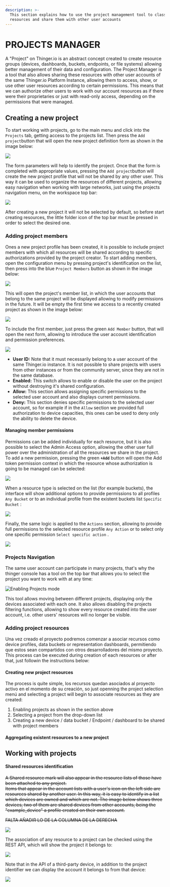 ```yaml
---
description: >-
  This section explains how to use the project management tool to classify
  resources and share them with other user accounts
---
```


# PROJECTS MANAGER

A "Project" on Thinger.io is an abstract concept created to create resource groups \(devices, dashboards, buckets, endpoints, or file systems\) allowing better management of their data and configuration. The Project Manager is a tool that also allows sharing these resources with other user accounts of the same Thinger.io Platform Instance, allowing them to access, show, or use other user resources according to certain permissions. This means that we can authorize other users to work with our account resources as if there were their proprietaries or just with read-only access, depending on the permissions that were managed.  

## Creating a new project

To start working with projects, go to the main menu and click into the `Projects` tab, getting access to the projects list. Then press the `Add project`button that will open the new project definition form as shown in the image below:

![](.gitbook/assets/image%20%28180%29.png)

The form parameters will help to identify the project. Once that the form is completed with appropriate values, pressing the `Add project`button will create the new project profile that will not be shared by any other user. This way it can be used to organize the resources of different projects, allowing easy navigation when working with large networks, just using the projects navigation menu, on the workspace top bar:

![](.gitbook/assets/image%20%28164%29.png)

After creating a new project it will not be selected by default, so before start creating resources, the little folder icon of the top bar must be pressed in order to select the desired one.

### Adding project members

Ones a new project profile has been created, it is possible to include project members with which all resources will be shared according to specific authorizations provided by the project creator. To start adding members, open the configuration menu by pressing project's identification on the list, then press into the blue `Project Members` button as shown in the image below:

![](.gitbook/assets/image%20%28122%29.png)

This will open the project's member list, in which the user accounts that belong to the same project will be displayed allowing to modify permissions in the future. It will be empty the first time we access to a recently created project as shown in the image below:

![](.gitbook/assets/image%20%2850%29.png)

To include the first member, just press the green `Add Member` button, that will open the next form, allowing to introduce the user account identification and permission preferences. 

![](.gitbook/assets/image%20%2820%29.png)

* **User ID:** Note that it must necessarily belong to a user account of the same Thinger.io instance. It is not possible to share projects with users from other instances or from the community server, since they are not in the same database.
* **Enabled:** This switch allows to enable or disable the user on the project without destroying it's shared configuration. 
* **Allow:** This section allows assigning specific permissions to the selected user account and also displays current permissions. 
* **Deny:** This section denies specific permissions to the selected user account, so for example if in the `Allow` section we provided full authorization to device capacities, this ones can be used to deny only the ability to delete the device.

#### Managing member permissions 

Permissions can be added individually for each resource, but it is also possible to select the Admin Access option, allowing the other user full power over the administration of all the resources we share in the project. To add a new permission, pressing the green **`+Add`** button will open the Add token permission context in which the resource whose authorization is going to be managed can be selected:

![](.gitbook/assets/image%20%28231%29.png)

When a resource type is selected on the list \(for example buckets\), the interface will show additional options to provide permissions to  all profiles `Any Bucket` or to an individual profile from the existent buckets list `Specific Bucket` : 

![](.gitbook/assets/image%20%2855%29.png)

Finally, the same logic is applied to the `Actions` section, allowing to provide full permissions to the selected resource profile `Any Action` or to select only one specific permission `Select specific action` .

![](.gitbook/assets/image%20%2879%29.png)

### Projects Navigation 

The same user account can participate in many projects, that's why the thinger console has a tool on the top bar that allows you to select the project you want to work with at any time:

![Enabling Projects mode](.gitbook/assets/image%20%28353%29.png)

This tool allows moving between different projects, displaying only the devices associated with each one. It also allows disabling the projects filtering functions, allowing to show every resource created into the user account, i.e. other users' resources will no longer be visible.



### Adding project resources

Una vez creado el proyecto podremos comenzar a asociar recursos como device profiles, data buckets or representation dashboards, permitiendo que estos sean compartidos con otros desarrolladores del mismo proyecto. This process can be executed during creation of each resources or after that, just followin the instructions below:

#### Creating new project resources

The process is quite simple, los recursos quedan asociados al proyecto activo en el momento de su creación, so just openning the project selection menú and selecting a project will begin to associate resources as they are created:

1. Enabling projects as shown in the section above 
2. Selecting a project from the drop-down list
3. Creating a new device / data bucket / Endpoint / dashboard to be shared with project members 

#### Aggregating existent resources to a new project



## Working with projects

#### Shared resources identification

~~A Shared resource mark will also appear in the resource lists of those have been attached to any project.   
Items that appear in the account lists with a user's icon on the left side are resources shared by another user. In this way, it is easy to identify in a list which devices are owned and which are not. The image below shows three devices, two of them are shared devices from other accounts, being the "example\_device"  a profile created on their own account.~~ 

~~FALTA AÑADIR LO DE LA COLUMNA DE LA DERECHA~~

![](.gitbook/assets/image%20%28345%29.png)

The association of any resource to a project can be checked using the REST API, which will show the project it belongs to:

![](.gitbook/assets/image%20%28118%29.png)

Note that in the API of a third-party device, in addition to the project identifier we can display the account it belongs to from that device:

![](.gitbook/assets/image%20%2897%29.png)



